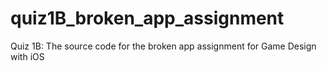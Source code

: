 # quiz1B_broken_app_assignment
Quiz 1B: The source code for the broken app assignment for Game Design with iOS
